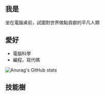 ## 我是

坐在電腦桌前，試圖對世界做點貢獻的平凡人類

## 愛好

- 電腦科學 
- 編程，寫代碼

![Anurag's GitHub stats](https://github-readme-stats.vercel.app/api?username=Dalufishe&hide=contribs,prs)

## 技能樹
